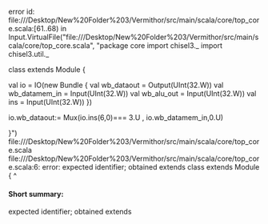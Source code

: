 error id: file://<HOME>/Desktop/New%20Folder%203/Vermithor/src/main/scala/core/top_core.scala:[61..68) in Input.VirtualFile("file://<HOME>/Desktop/New%20Folder%203/Vermithor/src/main/scala/core/top_core.scala", "package core
import chisel3._
import chisel3.util._


class  extends  Module {
  
  val io = IO(new Bundle {
    val wb_dataout = Output(UInt(32.W))
    val  wb_datamem_in =  Input(UInt(32.W))
    val   wb_alu_out =  Input(UInt(32.W))
    val ins =  Input(UInt(32.W)) 
  })


  io.wb_dataout:= Mux(io.ins(6,0)=== 3.U , io.wb_datamem_in,0.U)

}")
file://<HOME>/Desktop/New%20Folder%203/Vermithor/src/main/scala/core/top_core.scala
file://<HOME>/Desktop/New%20Folder%203/Vermithor/src/main/scala/core/top_core.scala:6: error: expected identifier; obtained extends
class  extends  Module {
       ^
#### Short summary: 

expected identifier; obtained extends